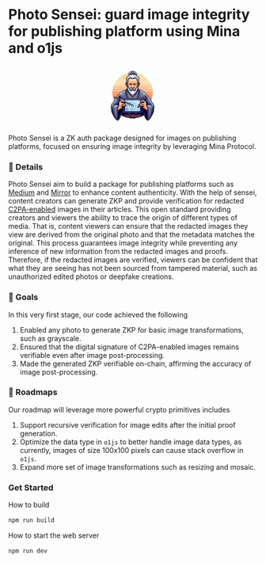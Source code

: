 # Photo Sensei: guard image integrity for publishing platform using Mina and o1js

<div align="center">
  <a href="https://github.com/moven0831/Photo-Sensei/tree/main/">
    <img src="contracts/src/assets/sensei.jpg" alt="Photo-Sensei" width="120" height="120">
  </a>
</div>

Photo Sensei is a ZK auth package designed for images on publishing platforms, focused on ensuring image integrity by leveraging Mina Protocol.


### :pencil: Details
Photo Sensei aim to build a package for publishing platforms such as [Medium](https://medium.com/) and [Mirror](https://mirror.xyz/) to enhance content authenticity. With the help of sensei, content creators can generate ZKP and provide verification for redacted [C2PA-enabled](https://c2pa.org/) images in their articles. This open standard providing creators and viewers the ability to trace the origin of different types of media. That is, content viewers can ensure that the redacted images they view are derived from the original photo and that the metadata matches the original. This process guarantees image integrity while preventing any inference of new information from the redacted images and proofs. Therefore, if the redacted images are verified, viewers can be confident that what they are seeing has not been sourced from tampered material, such as unauthorized edited photos or deepfake creations.

### :star2: Goals
In this very first stage, our code achieved the following
1. Enabled any photo to generate ZKP for basic image transformations, such as grayscale.
2. Ensured that the digital signature of C2PA-enabled images remains verifiable even after image post-processing.
3. Made the generated ZKP verifiable on-chain, affirming the accuracy of image post-processing.


### :rocket: Roadmaps
Our roadmap will leverage more powerful crypto primitives includes
1. Support recursive verification for image edits after the initial proof generation.
2. Optimize the data type in `o1js` to better handle image data types, as currently, images of size 100x100 pixels can cause stack overflow in `o1js`.
3. Expand more set of image transformations such as resizing and mosaic.


### Get Started
How to build
```sh
npm run build
```

How to start the web server
```sh
npm run dev
```
